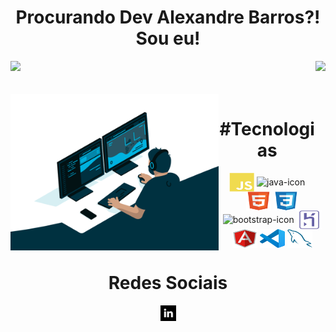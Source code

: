 

<div>
  <h1 align="center">Procurando Dev Alexandre Barros?! Sou eu!</h1>
  
  <img  height="180em" src="https://github-readme-stats.vercel.app/api?username=alexandre21ssouza&show_icons=true&theme=algolia&include_all_commits=true&count_private=true"/>
  <img align="right" height="180em" src="https://github-readme-stats.vercel.app/api/top-langs/?username=alexandre21ssouza&layout=compact&langs_count=16&theme=algolia"/>
</div>
<br>

<div  align="center"> 
  <div style="display: inline_block"><br>
    <img align="left" height="250" alt="coding-time" src="code.gif">
    <h1 align="center"> #Tecnologias</h1>
    <img align="center" height="30" width="40" alt="js-icon"  src="https://raw.githubusercontent.com/devicons/devicon/master/icons/javascript/javascript-plain.svg">
    <img align="center" height="30" width="40" alt="java-icon" src="https://raw.githubusercontent.com/jmnote/z-icons/master/svg/java.svg">
    <img align="center" height="30" width="40" alt="html-icon" src="https://raw.githubusercontent.com/devicons/devicon/master/icons/html5/html5-original.svg">
    <img align="center" height="30" width="40" alt="css-icon" src="https://raw.githubusercontent.com/devicons/devicon/master/icons/css3/css3-original.svg">
    <img align="center" height="30" width="40" alt="bootstrap-icon" src="https://raw.githubusercontent.com/jmnote/z-icons/master/svg/bootstrap.svg">
    <img align="center" height="30" width="40" alt="heroku-icon" src="https://github.com/devicons/devicon/blob/master/icons/heroku/heroku-original.svg">
    <img align="center" height="30" width="40" alt="angular-icon" src="https://github.com/devicons/devicon/blob/master/icons/angularjs/angularjs-original.svg">
     <img align="center" height="30" width="40" alt="angular-icon" src="https://github.com/devicons/devicon/blob/master/icons/vscode/vscode-original.svg">
     <img align="center" height="30" width="40" alt="angular-icon" src="https://github.com/devicons/devicon/blob/master/icons/mysql/mysql-original.svg">
    
   </div>
    
  <h1 align="center">Redes Sociais </h1> 
    <a href = "https://www.linkedin.com/in/alexandre-barros-de-souza-a0950215b/">
      <img width="25" src="linkedIn.png">
    </a>   
  
</div>
  
